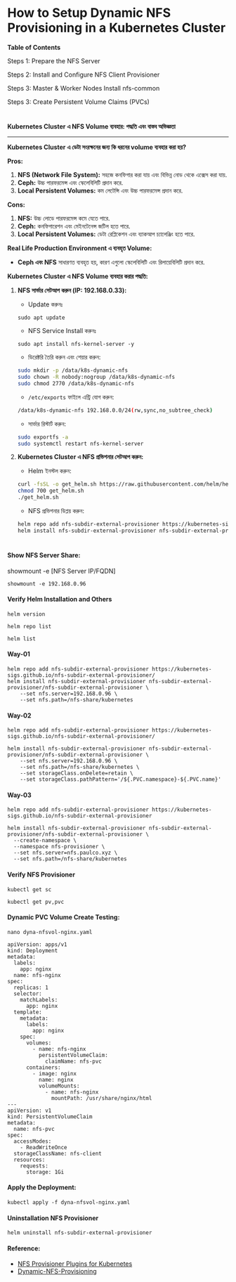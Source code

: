 # How to Setup Dynamic NFS Provisioning in a Kubernetes Cluster

**Table of Contents**

Steps 1: Prepare the NFS Server

Steps 2: Install and Configure NFS Client Provisioner

Steps 3: Master & Worker Nodes Install nfs-common

Steps 3: Create Persistent Volume Claims (PVCs)

#

**Kubernetes Cluster এ NFS Volume ব্যবহার: পদ্ধতি এবং বাস্তব অভিজ্ঞতা**

---

**Kubernetes Cluster এ ডেটা সংরক্ষনের জন্য কি ধরনের volume ব্যবহার করা হয়?**

**Pros:**
1. **NFS (Network File System):** সহজে কনফিগার করা যায় এবং বিভিন্ন নোড থেকে এক্সেস করা যায়.
2. **Ceph:** উচ্চ পারফরমেন্স এবং স্কেলেবিলিটি প্রদান করে.
3. **Local Persistent Volumes:** কম লেটেন্সি এবং উচ্চ পারফরমেন্স প্রদান করে.

**Cons:**
1. **NFS:** উচ্চ লোডে পারফরমেন্স কমে যেতে পারে.
2. **Ceph:** কনফিগারেশন এবং মেইনটেনেন্স জটিল হতে পারে.
3. **Local Persistent Volumes:** ডেটা রেপ্লিকেশন এবং ব্যাকআপ চ্যালেঞ্জিং হতে পারে.

**Real Life Production Environment এ ব্যবহৃত Volume:**
- **Ceph এবং NFS** সাধারণত ব্যবহৃত হয়, কারণ এগুলো স্কেলেবিলিটি এবং রিলায়েবিলিটি প্রদান করে.

**Kubernetes Cluster এ NFS Volume ব্যবহার করার পদ্ধতি:**

1. **NFS সার্ভার সেটআপ করুন (IP: 192.168.0.33):**
   - Update করুনঃ 
   ```
   sudo apt update
   ```
   - NFS Service Install করুনঃ
   ```
   sudo apt install nfs-kernel-server -y
   ```
   - ডিরেক্টরি তৈরি করুন এবং শেয়ার করুন:
   ```bash
   sudo mkdir -p /data/k8s-dynamic-nfs
   sudo chown -R nobody:nogroup /data/k8s-dynamic-nfs
   sudo chmod 2770 /data/k8s-dynamic-nfs
   ```
   - `/etc/exports` ফাইলে এন্ট্রি যোগ করুন:
   ```bash
   /data/k8s-dynamic-nfs 192.168.0.0/24(rw,sync,no_subtree_check)
   ```
   - সার্ভার রিস্টার্ট করুন:
   ```bash
   sudo exportfs -a
   sudo systemctl restart nfs-kernel-server
   ```

3. **Kubernetes Cluster এ NFS প্রভিশনার সেটআপ করুন:**
   - Helm ইনস্টল করুন:
   ```bash
   curl -fsSL -o get_helm.sh https://raw.githubusercontent.com/helm/helm/main/scripts/get-helm-3
   chmod 700 get_helm.sh
   ./get_helm.sh
   ```
   - NFS প্রভিশনার ডিপ্লয় করুন:
   ```bash
   helm repo add nfs-subdir-external-provisioner https://kubernetes-sigs.github.io/nfs-subdir-external-provisioner/
   helm install nfs-subdir-external-provisioner nfs-subdir-external-provisioner/nfs-subdir-external-provisioner --create-namespace -n nfs-provisioning --set nfs.server=192.168.0.33 --set nfs.path=/data/k8s-dynamic-nfs
   ```

#

#### Show NFS Server Share:
showmount -e [NFS Server IP/FQDN]

```
showmount -e 192.168.0.96
```
#### Verify Helm Installation and Others
```
helm version
```
```
helm repo list
```
```
helm list
```
#### Way-01
```
helm repo add nfs-subdir-external-provisioner https://kubernetes-sigs.github.io/nfs-subdir-external-provisioner/
helm install nfs-subdir-external-provisioner nfs-subdir-external-provisioner/nfs-subdir-external-provisioner \
    --set nfs.server=192.168.0.96 \
    --set nfs.path=/nfs-share/kubernetes
```
#### Way-02
```
helm repo add nfs-subdir-external-provisioner https://kubernetes-sigs.github.io/nfs-subdir-external-provisioner/

helm install nfs-subdir-external-provisioner nfs-subdir-external-provisioner/nfs-subdir-external-provisioner \
    --set nfs.server=192.168.0.96 \
    --set nfs.path=/nfs-share/kubernetes \
    --set storageClass.onDelete=retain \
    --set storageClass.pathPattern='/${.PVC.namespace}-${.PVC.name}' 
```
#### Way-03
```
helm repo add nfs-subdir-external-provisioner https://kubernetes-sigs.github.io/nfs-subdir-external-provisioner

helm install nfs-subdir-external-provisioner nfs-subdir-external-provisioner/nfs-subdir-external-provisioner \
  --create-namespace \
  --namespace nfs-provisioner \
  --set nfs.server=nfs.paulco.xyz \
  --set nfs.path=/nfs-share/kubernetes
```
#### Verify NFS Provisioner
```
kubectl get sc
```
```
kubectl get pv,pvc
```
#### Dynamic PVC Volume Create Testing:
```
nano dyna-nfsvol-nginx.yaml
```
```
apiVersion: apps/v1
kind: Deployment
metadata:
  labels:
    app: nginx
  name: nfs-nginx
spec:
  replicas: 1
  selector:
    matchLabels:
      app: nginx
  template:
    metadata:
      labels:
        app: nginx
    spec:
      volumes:
        - name: nfs-nginx
          persistentVolumeClaim:
            claimName: nfs-pvc
      containers:
        - image: nginx
          name: nginx
          volumeMounts:
            - name: nfs-nginx
              mountPath: /usr/share/nginx/html
---
apiVersion: v1
kind: PersistentVolumeClaim
metadata:
  name: nfs-pvc
spec:
  accessModes:
    - ReadWriteOnce
  storageClassName: nfs-client
  resources:
    requests:
      storage: 1Gi
```
#### Apply the Deployment:
```
kubectl apply -f dyna-nfsvol-nginx.yaml
```
#### Uninstallation NFS Provisioner
```
helm uninstall nfs-subdir-external-provisioner
```


#### Reference:
- [NFS Provisioner Plugins for Kubernetes](https://github.com/kubernetes-sigs/nfs-subdir-external-provisioner.git)
- [Dynamic-NFS-Provisioning](https://hbayraktar.medium.com/how-to-setup-dynamic-nfs-provisioning-in-a-kubernetes-cluster-cbf433b7de29)
